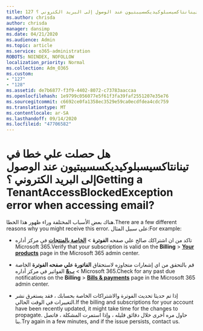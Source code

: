 ```yaml
---
title: 127 الحصول علي خطا تينانتاكسيسبلوكيديكسسيبتيون عند الوصول إلى البريد الكتروني ؟
ms.author: chrisda
author: chrisda
manager: dansimp
ms.date: 04/21/2020
ms.audience: Admin
ms.topic: article
ms.service: o365-administration
ROBOTS: NOINDEX, NOFOLLOW
localization_priority: Normal
ms.collection: Adm_O365
ms.custom:
- "127"
- "128"
ms.assetid: de7b6877-f3f9-4402-8072-c73783aaccaa
ms.openlocfilehash: 1e9799c056077e5f61f3fa39faf2551207e35e76
ms.sourcegitcommit: c6692ce0fa1358ec3529e59ca0ecdfdea4cdc759
ms.translationtype: MT
ms.contentlocale: ar-SA
ms.lasthandoff: 09/14/2020
ms.locfileid: "47706582"
---
```

# <a name="getting-a-tenantaccessblockedexception-error-when-accessing-email"></a><span data-ttu-id="0802a-102">هل حصلت علي خطا في تينانتاكسيسبلوكيديكسسيبتيون عند الوصول إلى البريد الكتروني ؟</span><span class="sxs-lookup"><span data-stu-id="0802a-102">Getting a TenantAccessBlockedException error when accessing email?</span></span>

<span data-ttu-id="0802a-103">هناك بعض الأسباب المختلفة وراء ظهور هذا الخطا.</span><span class="sxs-lookup"><span data-stu-id="0802a-103">There are a few different reasons why you might receive this error.</span></span> <span data-ttu-id="0802a-104">على سبيل المثال:</span><span class="sxs-lookup"><span data-stu-id="0802a-104">For example:</span></span>

- <span data-ttu-id="0802a-105">تاكد من ان اشتراكك صالح علي صفحه **الفوترة** \> **[الخاصة بالمنتجات](https://portal.office.com/adminportal/home#/subscriptions)** في مركز أداره Microsoft 365.</span><span class="sxs-lookup"><span data-stu-id="0802a-105">Verify that your subscription is valid on the **Billing** \> **[Your products](https://portal.office.com/adminportal/home#/subscriptions)** page in the Microsoft 365 admin center.</span></span>

- <span data-ttu-id="0802a-106">قم بالتحقق من اي إشعارات متجاوزه لاستحقاق **الفاتورة علي صفحه الفوترة** الخاصة \> **[ب&](https://portal.office.com/adminportal/home#/billoverview)** الفواتير في مركز أداره Microsoft 365.</span><span class="sxs-lookup"><span data-stu-id="0802a-106">Check for any past due notifications on the **Billing** \> **[Bills & payments](https://portal.office.com/adminportal/home#/billoverview)** page in the Microsoft 365 admin center.</span></span>

- <span data-ttu-id="0802a-107">إذا تم حديثا تحديث الفوترة والاشتراكات الخاصة بحسابك ، فقد يستغرق نشر التغييرات في الوقت الحالي.</span><span class="sxs-lookup"><span data-stu-id="0802a-107">If the billing and subscriptions for your account have been recently updated, it might take time for the changes to propagate.</span></span> <span data-ttu-id="0802a-108">حاول مره أخرى خلال دقائق قليله ، وإذا استمرت المشكلة ، فاتصل بنا.</span><span class="sxs-lookup"><span data-stu-id="0802a-108">Try again in a few minutes, and if the issue persists, contact us.</span></span>
